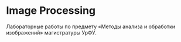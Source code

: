 # Image Processing
Лабораторные работы по предмету «Методы анализа и обработки изображений» магистратуры УрФУ.
